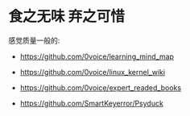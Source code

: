 # 食之无味 弃之可惜

感觉质量一般的:
- https://github.com/0voice/learning_mind_map
- https://github.com/0voice/linux_kernel_wiki
- https://github.com/0voice/expert_readed_books


- https://github.com/SmartKeyerror/Psyduck
